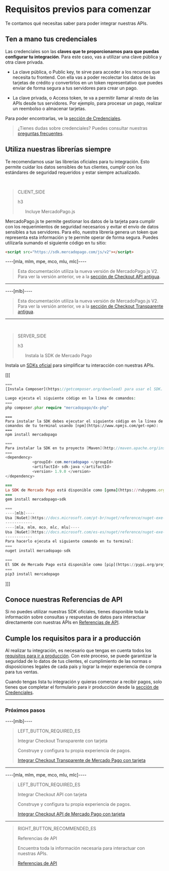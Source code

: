 # Requisitos previos para comenzar

Te contamos qué necesitas saber para poder integrar nuestras APIs.

## Ten a mano tus credenciales
Las credenciales son las **claves que te proporcionamos para que puedas configurar tu integración**. Para este caso, vas a utilizar una clave pública y otra clave privada.

* La clave pública, o Public key, te sirve para acceder a los recursos que necesita tu frontend. Con ella vas a poder recolectar los datos de las tarjetas de crédito y convertirlos en un token representativo que puedes enviar de forma segura a tus servidores para crear un pago.

* La clave privada, o Access token, te va a permitir llamar al resto de las APIs desde tus servidores. Por ejemplo, para procesar un pago, realizar un reembolso o almacenar tarjetas.

Para poder encontrarlas, ve la [sección de Credenciales]([FAKER][CREDENTIALS][URL]).

> ¿Tienes dudas sobre credenciales? Puedes consultar nuestras [preguntas frecuentes](https://www.mercadopago[FAKER][URL][DOMAIN]/developers/es/guides/resources/faqs/credentials).

## Utiliza nuestras librerías siempre
Te recomendamos usar las librerías oficiales para tu integración. Esto permite cuidar los datos sensibles de tus clientes, cumplir con los estándares de seguridad requeridos y estar siempre actualizado.

<br>

> CLIENT_SIDE
>
> h3
>
> &nbsp;&nbsp;&nbsp;&nbsp;&nbsp;&nbsp;Incluye MercadoPago.js

MercadoPago.js te permite gestionar los datos de la tarjeta para cumplir con los requerimientos de seguridad necesarios y evitar el envío de datos sensibles a tus servidores. Para ello, nuestra librería genera un token que representa esta información y te permite operar de forma segura. Puedes utilizarla sumando el siguiente código en tu sitio:

```html
<script src="https://sdk.mercadopago.com/js/v2"></script>
```

----[mla, mlm, mpe, mco, mlu, mlc]----
> Esta documentación utiliza la nueva versión de MercadoPago.js V2. Para ver la versión anterior, ve a la [sección de Checkout API antigua](https://www.mercadopago[FAKER][URL][DOMAIN]/developers/es/guides/online-payments/checkout-api/previous-requirements).
------------
----[mlb]----
> Esta documentación utiliza la nueva versión de MercadoPago.js V2. Para ver la versión anterior, ve a la [sección de Checkout Transparente antigua](https://www.mercadopago[FAKER][URL][DOMAIN]/developers/es/guides/online-payments/checkout-api/previous-requirements).
------------

<br>

> SERVER_SIDE
>
> h3
>
> &nbsp;&nbsp;&nbsp;&nbsp;&nbsp;&nbsp;Instala la SDK de Mercado Pago

Instala un [SDKs oficial](https://www.mercadopago[FAKER][URL][DOMAIN]/developers/es/guides/sdks) para simplificar tu interacción con nuestras APIs.

[[[
```php
===
[Instala Composer](https://getcomposer.org/download) para usar el SDK.

Luego ejecuta el siguiente código en la línea de comandos:
===
php composer.phar require "mercadopago/dx-php"
```
```node
===
Para instalar la SDK debes ejecutar el siguiente código en la línea de comandos de tu terminal usando [npm](https://www.npmjs.com/get-npm):
===
npm install mercadopago
```
```java
===
Para instalar la SDK en tu proyecto [Maven](http://maven.apache.org/install.html) agrega la siguiente dependencia en tu archivo pom.xml y luego ejecuta 'maven install'.
===
<dependency>
            <groupId> com.mercadopago </groupId>
            <artifactId> sdk-java </artifactId>
            <version> 1.9.0 </version>
</dependency>
```
```ruby
===
La SDK de Mercado Pago está disponible como [gema](https://rubygems.org/gems/mercadopago-sdk), para instalarla debes ejecutar el siguiente código en la línea de comandos:
===
gem install mercadopago-sdk
```
```csharp
===
----[mlb]----
Usa [NuGet](https://docs.microsoft.com/pt-br/nuget/reference/nuget-exe-cli-reference) para instalar la SDK .NET de Mercado Pago.
------------
----[mla, mlm, mco, mlc, mlu]----
Usa [NuGet](https://docs.microsoft.com/es-es/nuget/reference/nuget-exe-cli-reference) para instalar la SDK .NET de Mercado Pago.
------------
Para hacerlo ejecuta el siguiente comando en tu terminal:
===
nuget install mercadopago-sdk
```
```python
===
El SDK de Mercado Pago está disponible como [pip](https://pypi.org/project/mercadopago/), para instalarla debes ejecutar el siguiente código en la línea de comandos:
===
pip3 install mercadopago
```
]]]

## Conoce nuestras Referencias de API

Si no puedes utilizar nuestras SDK oficiales, tienes disponible toda la información sobre consultas y respuestas de datos para interactuar directamente con nuestras APIs en [Referencias de API](https://www.mercadopago[FAKER][URL][DOMAIN]/developers/es/reference/payments/_payments/post).

## Cumple los requisitos para ir a producción

Al realizar tu integración, es necesario que tengas en cuenta todos los [requisitos para ir a producción](https://www.mercadopago[FAKER][URL][DOMAIN]/developers/es/guides/online-payments/checkout-api/v2/goto-production). Con este proceso, se puede garantizar la seguridad de lo datos de tus clientes, el cumplimiento de las normas o disposiciones legales de cada país y lograr la mejor experiencia de compra para tus ventas.

Cuando tengas lista tu integración y quieras comenzar a recibir pagos, solo tienes que completar el formulario para ir producción desde la [sección de Credenciales]([FAKER][CREDENTIALS][URL]).

---
### Próximos pasos
----[mlb]----
> LEFT_BUTTON_REQUIRED_ES
>
> Integrar Checkout Transparente con tarjeta
>
> Construye y configura tu propia experiencia de pagos.
>
> [Integrar Checkout Transparente de Mercado Pago con tarjeta](https://www.mercadopago[FAKER][URL][DOMAIN]/developers/es/guides/online-payments/checkout-api/v2/receiving-payment-by-card)
------------
----[mla, mlm, mpe, mco, mlu, mlc]----
> LEFT_BUTTON_REQUIRED_ES
>
> Integrar Checkout API con tarjeta
>
> Construye y configura tu propia experiencia de pagos.
>
> [Integrar Checkout API de Mercado Pago con tarjeta](https://www.mercadopago[FAKER][URL][DOMAIN]/developers/es/guides/online-payments/checkout-api/v2/receiving-payment-by-card)
------------

> RIGHT_BUTTON_RECOMMENDED_ES
>
> Referencias de API
>
> Encuentra toda la información necesaria para interactuar con nuestras APIs.
>
> [Referencias de API](https://www.mercadopago[FAKER][URL][DOMAIN]/developers/es/reference)
